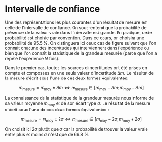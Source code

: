 # Intervalle de confiance

Une des représentations les plus courantes d'un résultat de mesure est
celle de l'intervalle de confiance. On sous-entend que la probabilité de
présence de la valeur vraie dans l'intervalle est grande. En pratique,
cette probabilité est choisie par convention. Dans ce cours, on choisira
une probabilité de 95.5 %. On distinguera ici deux cas de figure suivant
que l'on connaît chacune des incertitudes qui interviennent dans
l'expérience ou bien que l'on connaît la statistique de la grandeur
mesurée (parce que l'on a répété l'expérience $N$ fois).

Dans le premier cas, toutes les sources d'incertitudes ont été prises en
compte et composées en une seule valeur d'incertitude $\Delta m$. Le
résultat de la mesure s'écrit sous l'une de ces deux formes
équivalentes:

$$m_\mathrm{mesure} = m_\mathrm{moy} \pm \Delta m \Longleftrightarrow
m_\mathrm{mesure} \in [m_\mathrm{moy} - \Delta m ; m_\mathrm{moy} + \Delta m]$$

La connaissance de la statistique de la grandeur mesurée nous informe de
sa valeur moyenne $m_\mathrm{moy}$ et de son écart type $\sigma$. Le
résultat de la mesure s'écrit sous l'une de ces deux formes
équivalentes :

$$m_\mathrm{mesure} = m_\mathrm{moy} \pm 2 \sigma
\Longleftrightarrow
m_\mathrm{mesure} \in [m_\mathrm{moy} - 2 \sigma ; m_\mathrm{moy} + 2 \sigma]$$

On choisit ici $2\sigma$ plutôt que $\sigma$ car la probabilité de
trouver la valeur vraie entre plus et moins $\sigma$ n'est que de 66.8
%.
